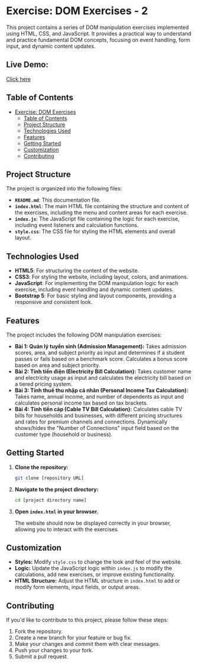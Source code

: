 # Exercise: DOM Exercises - 2

This project contains a series of DOM manipulation exercises implemented using HTML, CSS, and JavaScript. It provides a practical way to understand and practice fundamental DOM concepts, focusing on event handling, form input, and dynamic content updates.

## Live Demo:
[Click here](https://basic-js-2-steel.vercel.app/)

## Table of Contents

- [Exercise: DOM Exercises](#exercise-dom-exercises)
  - [Table of Contents](#table-of-contents)
  - [Project Structure](#project-structure)
  - [Technologies Used](#technologies-used)
  - [Features](#features)
  - [Getting Started](#getting-started)
  - [Customization](#customization)
  - [Contributing](#contributing)

## Project Structure

The project is organized into the following files:

- **`README.md`**: This documentation file.
- **`index.html`**: The main HTML file containing the structure and content of the exercises, including the menu and content areas for each exercise.
- **`index.js`**: The JavaScript file containing the logic for each exercise, including event listeners and calculation functions.
- **`style.css`**: The CSS file for styling the HTML elements and overall layout.

## Technologies Used

- **HTML5**: For structuring the content of the website.
- **CSS3**: For styling the website, including layout, colors, and animations.
- **JavaScript**: For implementing the DOM manipulation logic for each exercise, including event handling and dynamic content updates.
- **Bootstrap 5**: For basic styling and layout components, providing a responsive and consistent look.

## Features

The project includes the following DOM manipulation exercises:

- **Bài 1: Quản lý tuyển sinh (Admission Management):** Takes admission scores, area, and subject priority as input and determines if a student passes or fails based on a benchmark score.  Calculates a bonus score based on area and subject priority.
- **Bài 2: Tính tiền điện (Electricity Bill Calculation):** Takes customer name and electricity usage as input and calculates the electricity bill based on a tiered pricing system.
- **Bài 3: Tính thuế thu nhập cá nhân (Personal Income Tax Calculation):** Takes name, annual income, and number of dependents as input and calculates personal income tax based on tax brackets.
- **Bài 4: Tính tiền cáp (Cable TV Bill Calculation):** Calculates cable TV bills for households and businesses, with different pricing structures and rates for premium channels and connections. Dynamically shows/hides the "Number of Connections" input field based on the customer type (household or business).

## Getting Started

1.  **Clone the repository:**

    ```bash
    git clone [repository URL]
    ```

2.  **Navigate to the project directory:**

    ```bash
    cd [project directory name]
    ```

3.  **Open `index.html` in your browser.**

    The website should now be displayed correctly in your browser, allowing you to interact with the exercises.

## Customization

-   **Styles:** Modify `style.css` to change the look and feel of the website.
-   **Logic:** Update the JavaScript logic within `index.js` to modify the calculations, add new exercises, or improve existing functionality.
-   **HTML Structure:** Adjust the HTML structure in `index.html` to add or modify form elements, input fields, or output areas.

## Contributing

If you'd like to contribute to this project, please follow these steps:

1.  Fork the repository.
2.  Create a new branch for your feature or bug fix.
3.  Make your changes and commit them with clear messages.
4.  Push your changes to your fork.
5.  Submit a pull request.
